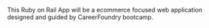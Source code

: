 This Ruby on Rail App will be a ecommerce focused web application designed and guided by CareerFoundry bootcamp.